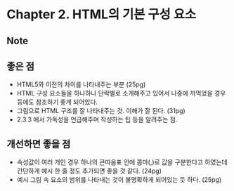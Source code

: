 # Chapter 2. HTML의 기본 구성 요소

## Note

## 좋은 점

- HTML5와 이전의 차이를 나타내주는 부분 (25pg)
- HTML 구성 요소들을 하나하나 단락별로 소개해주고 있어서 나중에 까먹었을 경우 등에도 참조하기 좋게 되어있다.
- 그림으로 HTML 구조를 잘 나타내주는 것. 이해가 잘 된다. (31pg)
- 2.3.3 에서 가독성을 언급해주며 작성하는 팁 등을 알려주는 점.

## 개선하면 좋을 점

- 속성값이 여러 개인 경우 하나의 큰따옴표 안에 콤마(,)로 값을 구분한다고 하였는데 간단하게 예시 한 줄 정도 추가되면 좋을 것 같다. (24pg)
- 예시 그림 속 요소의 범위를 나타내는 것이 불명확하게 되어있는 듯 하다. (25pg)

